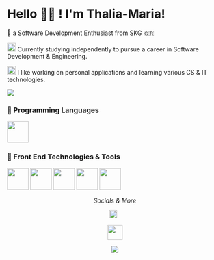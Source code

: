 # Hello 🦥🍂 ! I'm Thalia-Maria!

📍 a Software Development Enthusiast from SKG 🇬🇷


 <img src="https://github.com/mtsioni/mtsioni/assets/95755182/4158f237-953c-4830-9d5c-49f81a921899" height = "20" width = "20"> Currently studying independently to pursue a career in Software Development & Engineering.
 
 <img src="https://github.com/mtsioni/mtsioni/assets/95755182/ef2af4f7-7e67-4149-86a2-440f39c44375" height="20" width="20"> I like working on personal applications and learning various CS & IT technologies. 

 <img src= "https://github-readme-stats.vercel.app/api?username=mtsioni&&show_icons=true&theme=dracula">


### 📍 Programming Languages
<img src="https://github.com/mtsioni/mtsioni/assets/95755182/cc688d18-a939-491d-8eb6-5f67229b0f59" height="50" width="50">

### 📍 Front End Technologies & Tools
<img src="https://github.com/mtsioni/mtsioni/assets/95755182/ca6c9795-cec3-4a9a-8c78-2dafed996648" height="50" width="50">
<img src="https://github.com/mtsioni/mtsioni/assets/95755182/1b87b27d-014a-4c46-9d7d-577aff7dd2e9" height="50" width="50">
<img src="https://github.com/mtsioni/mtsioni/assets/95755182/94881769-b914-416b-aa4f-b5afbf4fb02b" height="50" width="50">
<img src="https://github.com/mtsioni/mtsioni/assets/95755182/cc26ae72-8194-4adf-aace-1bb68672b98d" height="50" width="50">
<img src="https://github.com/mtsioni/mtsioni/assets/95755182/1e57fb88-896a-4184-b04a-7ecb3402c1ca" height="50" width="50">

<p align="center">
  <i> Socials & More </i>

  <p align="center">
    <a href="https://www.linkedin.com/in/thalia-maria-tsioni-316067299/" alt="LinkedIn"><img src="https://user-images.githubusercontent.com/48293545/158461410-b3eac57a-095f-4cc8-8fa4-917542d71f39.svg" height="18"></a> 	&nbsp;
  </p>

  <p align=center><img src="https://user-images.githubusercontent.com/65610526/174794535-cdcfd380-610d-4d73-8d27-27b81dd11b1d.gif" height="35"></p>
  <p align=center><img src="https://user-images.githubusercontent.com/65610526/236496127-3fb5589c-4840-43bd-a685-a67e53af5566.svg" </p>

